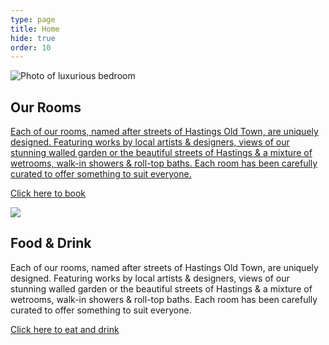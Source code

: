 ```yaml
---
type: page
title: Home
hide: true
order: 10
---
```

![Photo of luxurious bedroom](/assets/img/our-rooms-hero.jpg "Our Rooms")

## Our Rooms

[Each of our rooms, named after streets of Hastings Old Town, are uniquely designed. Featuring works by local artists & designers, views of our stunning walled garden or the beautiful streets of Hastings & a mixture of wetrooms, walk-in showers & roll-top baths. Each room has been carefully curated to offer something to suit everyone.](/our-rooms)

[Click here to book](/our-rooms)

</div>

![](/assets/img/our-rooms-hero.jpg)

<div>

## Food & Drink

Each of our rooms, named after streets of Hastings Old Town, are uniquely designed. Featuring works by local artists & designers, views of our stunning walled garden or the beautiful streets of Hastings & a mixture of wetrooms, walk-in showers & roll-top baths. Each room has been carefully curated to offer something to suit everyone.

[Click here to eat and drink](/food-drink)

</div>
